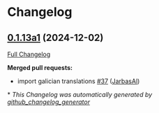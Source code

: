 # Changelog

## [0.1.13a1](https://github.com/OpenVoiceOS/ovos-skill-parrot/tree/0.1.13a1) (2024-12-02)

[Full Changelog](https://github.com/OpenVoiceOS/ovos-skill-parrot/compare/0.1.12...0.1.13a1)

**Merged pull requests:**

- import galician translations [\#37](https://github.com/OpenVoiceOS/ovos-skill-parrot/pull/37) ([JarbasAl](https://github.com/JarbasAl))



\* *This Changelog was automatically generated by [github_changelog_generator](https://github.com/github-changelog-generator/github-changelog-generator)*
